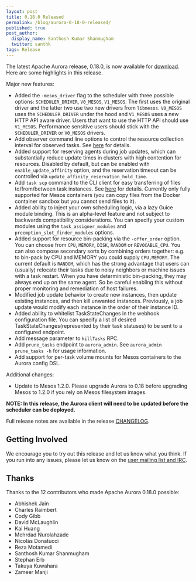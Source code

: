 ```yaml
---
layout: post
title: 0.18.0 Released
permalink: /blog/aurora-0-18-0-released/
published: true
post_author:
  display_name: Santhosh Kumar Shanmugham
  twitter: santhk 
tags: Release
---
```


The latest Apache Aurora release, 0.18.0, is now available for
[download](http://aurora.apache.org/downloads/). Here are some highlights in this release.

Major new features:

- Added the `-mesos_driver` flag to the scheduler with three possible options:
  `SCHEDULER_DRIVER`, `V0_MESOS`, `V1_MESOS`. The first uses the original driver
  and the latter two use two new drivers from `libmesos`. `V0_MESOS` uses the
  `SCHEDULER_DRIVER` under the hood and `V1_MESOS` uses a new HTTP API aware
  driver. Users that want to use the HTTP API should use `V1_MESOS`.
  Performance sensitive users should stick with the `SCHEDULER_DRIVER` or
  `V0_MESOS` drivers.
- Add observer command line options to control the resource collection interval
  for observed tasks. See [here](docs/reference/observer-configuration.md) for details.
- Added support for reserving agents during job updates, which can substantially reduce update times
  in clusters with high contention for resources. Disabled by default, but can be enabled with
  `enable_update_affinity` option, and the reservation timeout can be controlled via
  `update_affinity_reservation_hold_time`.
- Add `task scp` command to the CLI client for easy transferring of files to/from/between task
  instances. See [here](docs/reference/client-commands.md#scping-with-task-machines) for details.
  Currently only fully supported for Mesos containers (you can copy files from the Docker container
  sandbox but you cannot send files to it).
- Added ability to inject your own scheduling logic, via a lazy Guice module binding. This is an
  alpha-level feature and not subject to backwards compatibility considerations. You can specify
  your custom modules using the `task_assigner_modules` and `preemption_slot_finder_modules` options.
- Added support for resource bin-packing via the `-offer_order` option. You can choose from `CPU`,
  `MEMORY`, `DISK`, `RANDOM` or `REVOCABLE_CPU`. You can also compose secondary sorts by combining
  orders together: e.g. to bin-pack by CPU and MEMORY you could supply `CPU,MEMORY`. The current
  default is `RANDOM`, which has the strong advantage that users can (usually) relocate their tasks
  due to noisy neighbors or machine issues with a task restart. When you have deterministic
  bin-packing, they may always end up on the same agent. So be careful enabling this without proper
  monitoring and remediation of host failures.
- Modified job update behavior to create new instances, then update existing instances, and then
  kill unwanted instances. Previously, a job update would modify each instance in the order of
  their instance ID.
- Added ability to whitelist TaskStateChanges in the webhook configuration file. You can specify
  a list of desired TaskStateChanges(represented by their task statuses) to be sent to a configured
  endpoint.
- Add message parameter to `killTasks` RPC.
- Add `prune_tasks` endpoint to `aurora_admin`. See `aurora_admin prune_tasks -h` for usage information.
- Add support for per-task volume mounts for Mesos containers to the Aurora config DSL.

Additional changes:

- Update to Mesos 1.2.0. Please upgrade Aurora to 0.18 before upgrading Mesos to 1.2.0 if you rely
  on Mesos filesystem images.
  
**NOTE: In this release, the Aurora client will need to be updated before the scheduler
can be deployed.**

Full release notes are available in the release
[CHANGELOG](https://gitbox.apache.org/repos/asf?p=aurora.git&f=CHANGELOG&hb=rel/0.18.0).

## Getting Involved

We encourage you to try out this release and let us know what you think. If you run into any issues,
please let us know on the [user mailing list and IRC](https://aurora.apache.org/community/).

## Thanks

Thanks to the 12 contributors who made Apache Aurora 0.18.0 possible:

* Abhishek Jain
* Charles Raimbert
* Cody Gibb
* David McLaughlin
* Kai Huang
* Mehrdad Nurolahzade
* Nicolás Donatucci
* Reza Motamedi
* Santhosh Kumar Shanmugham
* Stephan Erb
* Takuya Kuwahara
* Zameer Manji

